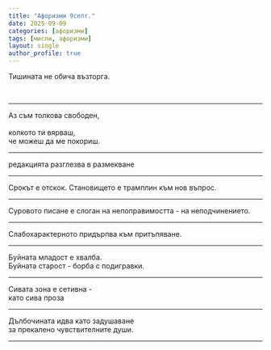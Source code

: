 ```yaml
---
title: "Афоризми 9септ."
date: 2025-09-09
categories: [афоризми]
tags: [мисли, афоризми]
layout: single
author_profile: true
---
```

<div class="poem3">

Тишината не обича възторга.

<br/> <hr/>

Аз съм толкова свободен,<br/>  
колкото ти вярваш,  <br/>
че можеш да ме покориш.
<br/> <hr/>

редакцията разглезва в размекване
<br/> <hr/>

Срокът е отскок. Становището е трамплин към нов въпрос.
<br/> <hr/>

Суровото писане е слоган на непоправимостта - на неподчинението.
<br/> <hr/>
Слабохарактерното придърпва към притъпяване.
<br/> <hr/>
Буйната младост е хвалба.<br/>
Буйната старост - борба с подигравки.
<br/> <hr/>
Сивата зона е сетивна - <br/>
като сива проза
<br/> <hr/>

Дълбочината идва като задушаване <br/>
за прекалено чувствителните души.
<br/> <hr/>

</div>
